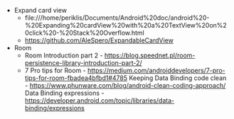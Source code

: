 * Expand card view
    * file:///home/periklis/Documents/Android%20doc/android%20-%20Expanding%20cardView%20with%20a%20TextView%20on%20click%20-%20Stack%20Overflow.html
    * https://github.com/AleSpero/ExpandableCardView
* Room 
    * Room Introduction part 2  -  https://blog.speednet.pl/room-persistence-library-introduction-part-2/
    * 7 Pro tips for Room  -  https://medium.com/androiddevelopers/7-pro-tips-for-room-fbadea4bfbd1#4785
Keeping Data Binding code clean -  https://www.phunware.com/blog/android-clean-coding-approach/
Data Binding expressions  -  https://developer.android.com/topic/libraries/data-binding/expressions
